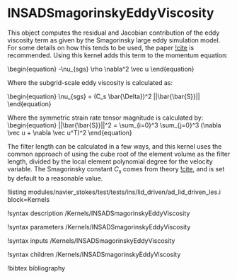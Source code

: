 # INSADSmagorinskyEddyViscosity

This object computes the residual and Jacobian contribution of the eddy viscosity term
as given by the Smagorinsky large eddy simulation model. For some details on how this
tends to be used, the paper [!cite](bouffanais2007) is recommended. Using this kernel
adds this term to the momentum equation:

\begin{equation}
-\nu_{sgs} \rho \nabla^2 \vec u
\end{equation}

Where the subgrid-scale eddy viscosity is calculated as:

\begin{equation}
\nu_{sgs} = (C_s \bar{\Delta})^2 ||\bar{\bar{S}}||
\end{equation}

Where the symmetric strain rate tensor magnitude is calculated by:
\begin{equation}
||\bar{\bar{S}}||^2 = \sum_{i=0}^3 \sum_{j=0}^3 (\nabla \vec u + \nabla \vec u^T)^2
\end{equation}

The filter length can be calculated in a few ways, and this kernel uses the common approach
of using the cube root of the element volume as the filter length, divided by the local
element polynomial degree for the velocity variable. The Smagorinsky constant $C_s$ comes
from theory [!cite](smagorinsky1963), and is set by default to a reasonable value.

!listing modules/navier_stokes/test/tests/ins/lid_driven/ad_lid_driven_les.i block=Kernels

!syntax description /Kernels/INSADSmagorinskyEddyViscosity

!syntax parameters /Kernels/INSADSmagorinskyEddyViscosity

!syntax inputs /Kernels/INSADSmagorinskyEddyViscosity

!syntax children /Kernels/INSADSmagorinskyEddyViscosity

!bibtex bibliography
